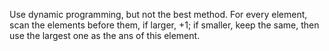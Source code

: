 Use dynamic programming, but not the best method.
For every element, scan the elements before them, if larger, +1; if smaller, keep the same, then use the largest one as the ans of this element.
